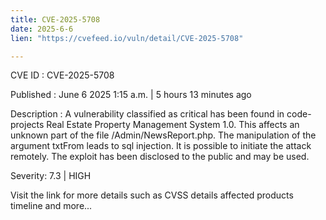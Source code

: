 ```yaml
---
title: CVE-2025-5708
date: 2025-6-6
lien: "https://cvefeed.io/vuln/detail/CVE-2025-5708"

---
```


CVE ID : CVE-2025-5708

Published :  June 6
2025
1:15 a.m. | 5 hours
13 minutes ago

Description : A vulnerability classified as critical has been found in code-projects Real Estate Property Management System 1.0. This affects an unknown part of the file /Admin/NewsReport.php. The manipulation of the argument txtFrom leads to sql injection. It is possible to initiate the attack remotely. The exploit has been disclosed to the public and may be used.

Severity: 7.3 | HIGH

Visit the link for more details
such as CVSS details
affected products
timeline
and more...
